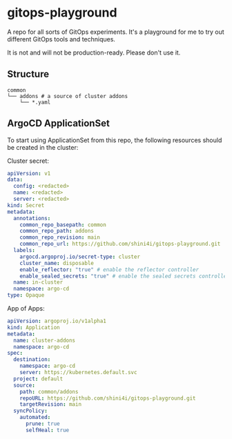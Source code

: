 # gitops-playground

A repo for all sorts of GitOps experiments. It's a playground for me to try out different GitOps tools and techniques.

It is not and will not be production-ready. Please don't use it.

## Structure
```
common
└── addons # a source of cluster addons
    └── *.yaml

```

## ArgoCD ApplicationSet

To start using ApplicationSet from this repo, the following resources should be created in the cluster:

Cluster secret:
```yaml
apiVersion: v1
data:
  config: <redacted>
  name: <redacted>
  server: <redacted>
kind: Secret
metadata:
  annotations:
    common_repo_basepath: common
    common_repo_path: addons
    common_repo_revision: main
    common_repo_url: https://github.com/shini4i/gitops-playground.git
  labels:
    argocd.argoproj.io/secret-type: cluster
    cluster_name: disposable
    enable_reflector: "true" # enable the reflector controller
    enable_sealed_secrets: "true" # enable the sealed secrets controller
  name: in-cluster
  namespace: argo-cd
type: Opaque
```

App of Apps:
```yaml
apiVersion: argoproj.io/v1alpha1
kind: Application
metadata:
  name: cluster-addons
  namespace: argo-cd
spec:
  destination:
    namespace: argo-cd
    server: https://kubernetes.default.svc
  project: default
  source:
    path: common/addons
    repoURL: https://github.com/shini4i/gitops-playground.git
    targetRevision: main
  syncPolicy:
    automated:
      prune: true
      selfHeal: true
```
